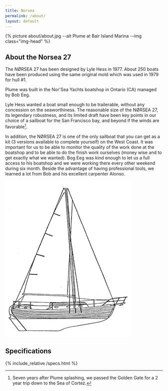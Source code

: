 ```yaml
---
title: Norsea
permalink: /about/
layout: default
---
```


{% picture about/about.jpg --alt Plume at Bair Island Marina --img class="img-head" %}

## About the Norsea 27 

The NØRSEA 27 has been designed by Lyle Hess in 1977. About 250 boats have been
produced using the same original mold which was used in 1979 for hull #1.

Plume was built in the Nor'Sea Yachts boatshop in Ontario (CA) managed by
Bob Eeg. 

Lyle Hess wanted a boat small enough to be trailerable, without any concession
on the seaworthiness. The reasonable size of the NØRSEA 27, its legendary
robustness, and its limited draft have been key points in our choice of a
sailboat for the San Francisco bay, and beyond if the winds are favorable[^update].

[^update]: Seven years after Plume splashing, we passed the Golden Gate for a 2 year 
    trip down to the Sea of Cortez.

In addition, the NØRSEA 27 is one of the only sailboat that you can get as a kit
(3 versions available to complete yourself) on the West Coast. It was important
for us to be able to monitor the quality of the work done at the boatshop and to
be able to do the finish work ourselves (money wise and to get exactly what we
wanted). Bog Eeg was kind enough to let us a full access to his boatshop and we
were working there every other weekend during six month. Beside the advantage of
having professional tools, we learned a lot from Bob and his excellent carpenter
Alonso.

![Norsea 27 Profile](/assets/media/imgs/about/profile.gif)

## Specifications

{% include_relative /specs.html %}

